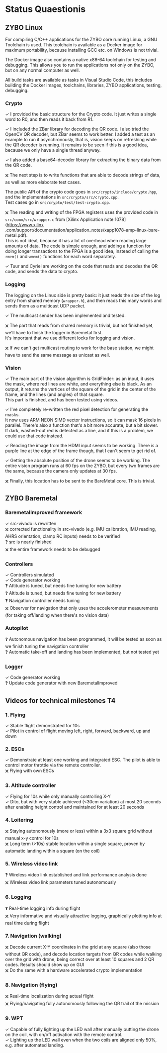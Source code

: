 # Status Quaestionis

## ZYBO Linux

For compiling C/C++ applications for the ZYBO core running Linux, a GNU
Toolchain is used. This toolchain is available as a Docker image for maximum
portability, because installing GCC etc. on Windows is not trivial.

The Docker image also contains a native x86-64 toolchain for testing and
debugging. This allows you to run the applications not only on the ZYBO, but on
any normal computer as well.

All build tasks are available as tasks in Visual Studio Code, this includes
building the Docker images, toolchains, libraries, ZYBO applications, testing,
debugging.

### Crypto

✓ I provided the basic structure for the Crypto code. It just writes a
single word to R0, and then reads it back from R1.

✓ I included the ZBar library for decoding the QR code. I also tried the OpenCV
QR decoder, but ZBar seems to work better. I added a test as an example to run
it asynchronously, that is, vision keeps on refreshing while the QR decoder is
running. It remains to be seen if this is a good idea, because we only have a 
single thread anyway.

✓ I also added a base64-decoder library for extracting the binary data from the 
QR code.

🗙 The next step is to write functions that are able to decode strings of data, 
as well as more elaborate test cases.

The public API of the crypto code goes in `src/crypto/include/crypto.hpp`, and
the implementations in `src/crypto/src/crypto.cpp`.  
Test cases go in `src/crypto/test/test-crypto.cpp`.

🗙 The reading and writing of the FPGA registers uses the provided code in
`src/comm/src/wrapper.c` from [Xilinx Application note 1078](https://www.xilinx
.com/support/documentation/application_notes/xapp1078-amp-linux-bare-metal.pdf).  
This is not ideal, because it has a lot of overhead when reading large amounts
of data. The code is simple enough, and adding a function for doing longer
transactions to the FPGA is a good idea, instead of calling the `rmem()` and
`wmem()` functions for each word separately.

✓ Tuur and Cyriel are working on the code that reads and decodes the QR code, 
and sends the data to crypto.

### Logging

The logging on the Linux side is pretty basic: it just reads the size of the log
entry from shared memory (`wrapper.h`), and then reads this many words and sends
them as a multicast UDP packet.

✓ The multicast sender has been implemented and tested.

🗙 The part that reads from shared memory is trivial, but not finished yet,
we'll have to finish the logger in Baremetal first.  
It's important that we use different locks for logging and vision.

🗙 If we can't get multicast routing to work for the base station, we might have
to send the same message as unicast as well.

### Vision

✓ The main part of the vision algorithm is GridFinder: as an input, it uses the
mask, where red lines are white, and everything else is black. As an output, it
returns the vertices of the square of the grid in the center of the frame, and
the lines (and angles) of that square.  
This part is finished, and has been tested using videos.

✓ I've completely re-written the red pixel detection for generating the masks.  
It now uses ARM NEON SIMD vector instructions, so it can mask 16 pixels in 
parallel. There's also a function that's a bit more accurate, but a bit slower.
If dark, washed-out red is detected as a line, and if this is a problem, we 
could use that code instead.

✓ Reading the image from the HDMI input seems to be working. There is a purple
line at the edge of the frame though, that I can't seem to get rid of.

✓ Getting the absolute position of the drone seems to be working. The entire
vision program runs at 60 fps on the ZYBO, but every two frames are the same,
because the camera only updates at 30 fps.

🗙 Finally, this location has to be sent to the BareMetal core. This is trivial.

## ZYBO Baremetal

### BaremetalImproved framework

✓ src-vivado is rewritten  
🗙 corrected functionality in src-vivado (e.g. IMU calibration, IMU reading,
AHRS orientation, clamp RC inputs) needs to be verified  
❓ src is nearly finished  
🗙 the entire framework needs to be debugged  

### Controllers

✓ Controllers simulated  
✓ Code generator working  
❓ Attitude is tuned, but needs fine tuning for new battery  
❓ Altitude is tuned, but needs fine tuning for new battery  
❓ Navigation controller needs tuning  
🗙 Observer for navigation that only uses the accelerometer measurements 
(for taking off/landing when there's no vision data)

### Autopilot

❓ Autonomous navigation has been programmed, it will be tested as soon as we 
finish tuning the navigation controller  
❓ Automatic take-off and landing has been implemented, but not tested yet

### Logger

✓ Code generator working  
❓ Update code generator with new BaremetalImproved  

## Videos for technical milestones T4

### 1. Flying

✓ Stable flight demonstrated for 10s  
✓ Pilot in control of flight moving left, right, forward, backward, up and down

### 2. ESCs

✓ Demonstrate at least one working and integrated ESC. The pilot is able to 
control motor throttle via the remote controller.  
🗙 Flying with own ESCs

### 3. Altitude controller

✓ Flying for 10s while only manually controlling X-Y  
✓ Dito, but with very stable achieved (<30cm variation) at most 20 seconds after 
enabling height control and maintained for at least 20 seconds

### 4. Loitering

🗙 Staying autonomously (more or less) within a 3x3 square grid without manual
x-y control for 10s  
🗙 Long term (>10s) stable location  within a single square, proven by
automatic landing within a square (on the coil)

### 5. Wireless video link

❓ Wireless video link established and link performance analysis done  
🗙 Wireless video link parameters tuned autonomously

### 6. Logging

❓ Real-time logging info during flight  
🗙 Very informative and visually attractive logging, graphically plotting info
at real time during flight

### 7. Navigation (walking)

🗙 Decode current X-Y coordinates in the grid at any square (also those without 
QR code), and decode location targets from QR codes while walking over the grid 
with drone, being correct over at least 10 squares and 2 QR codes. Results 
should show up on GUI  
🗙 Do the same with a hardware accelerated crypto implementation

### 8. Navigation (flying)

🗙 Real-time localization during actual flight  
🗙 Flying/navigating fully autonomously following the QR trail of the mission

### 9. WPT

✓ Capable of fully lighting up the LED wall after manually putting the drone on 
the coil, with on/off activation with the remote control.  
✓ Lighting up the LED wall even when the two coils are aligned only 50%, e.g.
after automated landing.